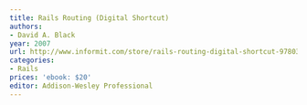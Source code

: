 ```yaml
---
title: Rails Routing (Digital Shortcut)
authors:
- David A. Black
year: 2007
url: http://www.informit.com/store/rails-routing-digital-shortcut-9780321509246
categories:
- Rails
prices: 'ebook: $20'
editor: Addison-Wesley Professional
---
```


